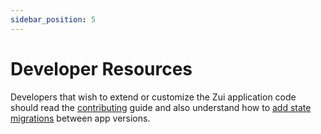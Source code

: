 ```yaml
---
sidebar_position: 5
---
```


# Developer Resources

Developers that wish to extend or customize the Zui application code should
read the [contributing](https://github.com/brimdata/zui/blob/main/CONTRIBUTING.md)
guide and also understand how to [add state migrations](Adding-Migrations.md)
between app versions.

